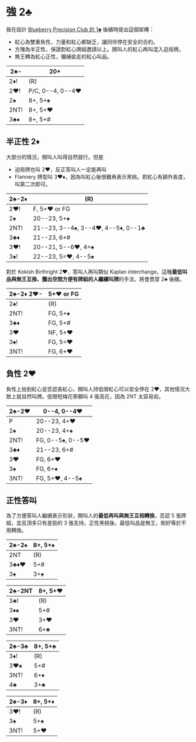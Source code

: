 # 強 2♣

我在設計 [Blueberry Precision Club 的 1♣](https://jdh8.github.io/bridge-systems/Blue/1C.html)
後續時提出這個架構：

- 紅心為雙重負性，力量和紅心都缺乏，讓同伴停在安全的合約。
- 方塊為半正性，保證對紅心牌組邀請以上。開叫人的紅心再叫混入迫局牌。
- 無王轉為紅心正性，彌補偷走的紅心叫品。

| 2♣-  | 20+ |
|------|-----|
| 2♦!  | (R)
| 2♥!  | P/C, 0--4, 0--4♥
| 2♠   | 8+, 5+♠
| 2NT! | 8+, 5+♥
| 3♣♦  | 8+, 5+#

## 半正性 2♦

大部分的情況，開叫人叫得自然就行。但是

- 迫局牌也叫 2♥，反正答叫人一定能再叫
- Flannery 牌型叫 3♥♠，因為叫紅心後很難再表示黑桃。若紅心有額外長度，叫第二次即可。

| 2♣-2♦ | (R) |
|-------|-----|
| 2♥!   | F, 5+♥ or FG
| 2♠    | 20--23, 5+♠
| 2NT!  | 21--23, 3--4♠, 3--4♥, 4--5♦, 0--1♣
| 3♣♦   | 21--23, 6+#
| 3♥!   | 20--21, 5--6♥, 4=♠
| 3♠!   | 22--23, 5=♥, 4--5♠

對於 Kokish Birthright 2♥，答叫人再叫類似 Kaplan
interchange。這種**最低叫品與無王互換、騰出空間方便有牌組的人繼續叫牌**的手法，將會貫穿
2♣ 後續。

| 2♣-2♦ 2♥- | 5+♥ or FG |
|-----------|-----------|
| 2♠!       | (R)
| 2NT!      | FG, 5+♠
| 3♣♦       | FG, 5+#
| 3♥        | NF, 5+♥
| 3♠!       | FG, 5=♥
| 3NT!      | FG, 6+♥

## 負性 2♥

負性上抬到紅心並否認長紅心，開叫人持低限紅心可以安全停在 2♥，其他情況大致上就自然叫牌。低限短梅花寧願叫 4 張高花，因為 2NT 太容易宕。

| 2♣-2♥ | 0--4, 0--4♥ |
|-------|-------------|
| P     | 20--23, 4+♥
| 2♠    | 20--23, 4+♠
| 2NT!  | FG, 0--5♠, 0--5♥
| 3♣♦   | 21--23, 6+#
| 3♥    | FG, 6+♥
| 3♠    | FG, 6+♠
| 3NT!  | FG, 5=♥, 4--5♠

## 正性答叫

為了方便答叫人繼續表示形狀，開叫人的**最低再叫與無王互相轉換**，否認 5 張牌組，並且頂多只有差勁的
3 張支持。正性黑桃後，最低叫品是無王，剛好等於不用轉換。

| 2♣-2♠ | 8+, 5+♠ |
|-------|---------|
| 2NT   | (R)
| 3♣♦♥  | 5+#
| 3♠    | 3+♠

| 2♣-2NT | 8+, 5+♥ |
|--------|---------|
| 3♣!    | (R)
| 3♦♠    | 5+#
| 3♥     | 3+♥
| 3NT!   | 6+♣

| 2♣-3♣ | 8+, 5+♣ |
|-------|---------|
| 3♦!   | (R)
| 3♥♠   | 5+#
| 3NT!  | 6+♦
| 4♣    | 3+♣

| 2♣-3♦ | 8+, 5+♦ |
|-------|---------|
| 3♥!   | (R)
| 3♠    | 5+♠
| 3NT!  | 5+♥
